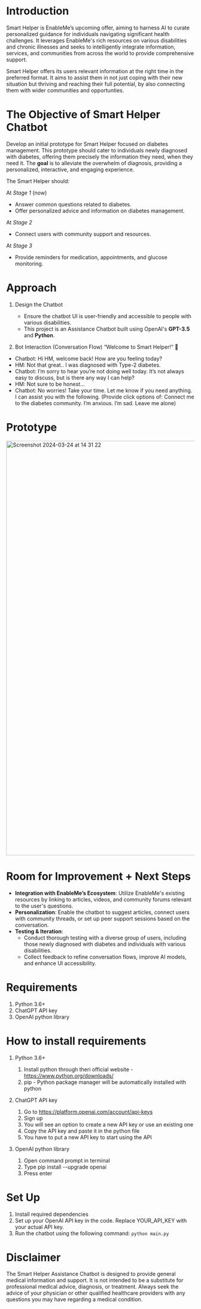 # Introduction
Smart Helper is EnableMe’s upcoming offer, aiming to harness AI to curate personalized
guidance for individuals navigating significant health challenges. It leverages EnableMe's
rich resources on various disabilities and chronic illnesses and seeks to intelligently integrate
information, services, and communities from across the world to provide comprehensive support.

Smart Helper offers its users relevant information at the right time in the preferred format. It
aims to assist them in not just coping with their new situation but thriving and reaching their
full potential, by also connecting them with wider communities and opportunties.

# The Objective of Smart Helper Chatbot
Develop an initial prototype for Smart Helper focused on diabetes management. This
prototype should cater to individuals newly diagnosed with diabetes, offering them precisely
the information they need, when they need it. The **goal** is to alleviate the overwhelm of
diagnosis, providing a personalized, interactive, and engaging experience. 

The Smart Helper should:

At *Stage 1* (now)
- Answer common questions related to diabetes.
- Offer personalized advice and information on diabetes management.
  
At *Stage 2*
- Connect users with community support and resources.
  
At *Stage 3*
- Provide reminders for medication, appointments, and glucose monitoring.

# Approach
1. Design the Chatbot
   - Ensure the chatbot UI is user-friendly and accessible to people with various disabilities.
   - This project is an Assistance Chatbot built using OpenAI's **GPT-3.5** and **Python**.

2. Bot Interaction (Conversation Flow)
“Welcome to Smart Helper!“ 👋
 - Chatbot: Hi HM, welcome back! How are you feeling today?
 - HM: Not that great.. I was diagnosed with Type-2 diabetes. 
 - Chatbot: I’m sorry to hear you’re not doing well today. It’s not always easy to discuss, but is there any way I can help?
 - HM: Not sure to be honest… 
 - Chatbot: No worries! Take your time. Let me know if you need anything. I can assist you with the following. 
 (Provide click options of: Connect me to the diabetes community. I’m anxious. I’m sad. Leave me alone)

# Prototype
<img width="1105" alt="Screenshot 2024-03-24 at 14 31 22" src="https://github.com/Kohmputer/Smart-Helper/assets/137958418/038e193f-b210-461f-bb37-026a13f92763">


# Room for Improvement + Next Steps
- **Integration with EnableMe’s Ecosystem**: Utilize EnableMe's existing resources by linking to articles, videos, and community forums relevant to the user's questions.
- **Personalization**: Enable the chatbot to suggest articles, connect users with community threads, or set up peer support sessions based on the conversation.
- **Testing & Iteration**:
  - Conduct thorough testing with a diverse group of users, including those newly diagnosed with diabetes and individuals with various disabilities.
  - Collect feedback to refine conversation flows, improve AI models, and enhance UI accessibility.

# Requirements 
1. Python 3.6+
2. ChatGPT API key
3. OpenAI python library

# How to install requirements
1. Python 3.6+
   1. Install python through theri official website - https://www.python.org/downloads/
   2. pip - Python package manager will be automatically installed with python

3. ChatGPT API key
   1. Go to https://platform.openai.com/account/api-keys
   2. Sign up
   3. You will see an option to create a new API key or use an existing one
   4. Copy the API key and paste it in the python file
   5. You have to put a new API key to start using the API

5. OpenAI python library
   1. Open command prompt in terminal
   2. Type pip install --upgrade openai
   3. Press enter

# Set Up 
1. Install required dependencies
2. Set up your OpenAI API key in the code. Replace YOUR_API_KEY with your actual API key.
3. Run the chatbot using the following command: `python main.py`
 
# Disclaimer
The Smart Helper Assistance Chatbot is designed to provide general medical information and support. It is not intended to be a substitute for professional medical advice, diagnosis, or treatment. Always seek the advice of your physician or other qualified healthcare providers with any questions you may have regarding a medical condition.
